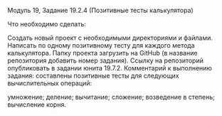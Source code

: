 Модуль 19, Задание 19.2.4 (Позитивные тесты калькулятора)

Что необходимо сделать:

Создать новый проект с необходимыми директориями и файлами.
Написать по одному позитивному тесту для каждого метода калькулятора.
Папку проекта загрузить на GitHub (в название репозитория добавить номер задания).
Ссылку на репозиторий опубликовать в задании юнита 19.7.2.
Комментарий к выполнению задания: составлены позитивные тесты для следующих вычислительных операций:

умножение;
деление;
вычитание;
сложение;
возведение в степень;
вычисление корня.
